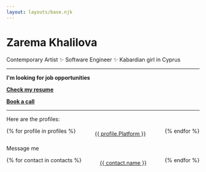 ```yaml
---
layout: layouts/base.njk
---
```

<style>
  .links {
    list-style: none;
    padding: 0;
    display: flex;
    justify-content: space-between;
    gap: 1em;
  }
  .links__item {
    padding: 0.5em 0;
  }
</style>
# Zarema Khalilova

Contemporary Artist ✨ Software Engineer ✨ Kabardian girl in Cyprus

---

**I'm looking for job opportunities**

**[Check my resume](https://zmoki.xyz/resume)**

**[Book a call](https://calendly.com/zmoki/30min)**

---

Here are the profiles:

<ul class="links">
  {% for profile in profiles %}<li class="links__item"><a rel="me" href="{{ profile.URL }}">{{ profile.Platform }}</a></li>{% endfor %}
</ul>

Message me

<ul class="links">
  {% for contact in contacts %}<li class="links__item"><a rel="me" href="{{ contact.url }}">{{ contact.name }}</a></li>{% endfor %}
</ul>
